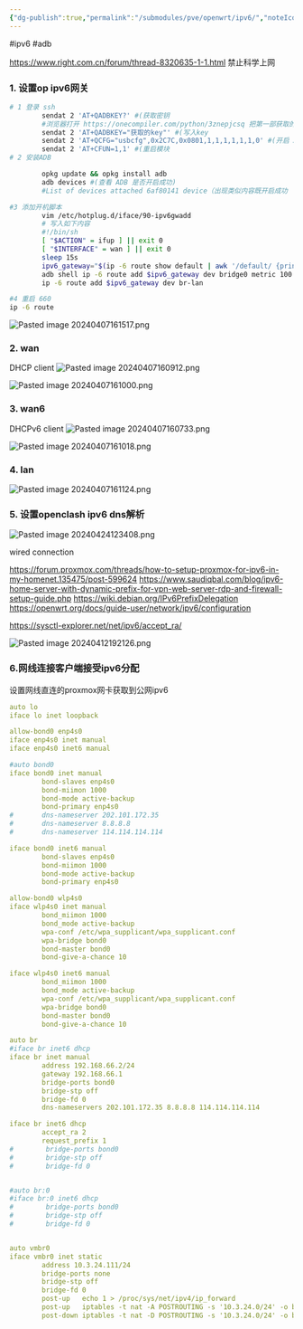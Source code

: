```yaml
---
{"dg-publish":true,"permalink":"/submodules/pve/openwrt/ipv6/","noteIcon":"3"}
---
```


#ipv6 #adb

https://www.right.com.cn/forum/thread-8320635-1-1.html
禁止科学上网

### 1. 设置op ipv6网关
```sh
# 1 登录 ssh
        sendat 2 'AT+QADBKEY?' #(获取密钥
        #浏览器打开 https://onecompiler.com/python/3znepjcsq 把第一部获取的密钥粘贴进去点击 RUN 将得到 key
        sendat 2 'AT+QADBKEY="获取的key"' #(写入key
        sendat 2 'AT+QCFG="usbcfg",0x2C7C,0x0801,1,1,1,1,1,1,0' #(开启 ADB
        sendat 2 'AT+CFUN=1,1' #(重启模块
# 2 安装ADB

        opkg update && opkg install adb
        adb devices #(查看 ADB 是否开启成功)
        #List of devices attached 6af80141 device（出现类似内容既开启成功

#3 添加开机脚本
        vim /etc/hotplug.d/iface/90-ipv6gwadd
        # 写入如下内容
        #!/bin/sh
        [ "$ACTION" = ifup ] || exit 0
        [ "$INTERFACE" = wan ] || exit 0
        sleep 15s
        ipv6_gateway="$(ip -6 route show default | awk '/default/ {print $3}')"
        adb shell ip -6 route add $ipv6_gateway dev bridge0 metric 100 pref medium
        ip -6 route add $ipv6_gateway dev br-lan

#4 重启 660
ip -6 route
```
![Pasted image 20240407161517.png](/img/user/submodules/pve/openwrt/attachments/Pasted%20image%2020240407161517.png)

### 2. wan
DHCP client
![Pasted image 20240407160912.png](/img/user/submodules/pve/openwrt/attachments/Pasted%20image%2020240407160912.png)

![Pasted image 20240407161000.png](/img/user/submodules/pve/openwrt/attachments/Pasted%20image%2020240407161000.png)
### 3. wan6
DHCPv6 client
![Pasted image 20240407160733.png](/img/user/submodules/pve/openwrt/attachments/Pasted%20image%2020240407160733.png)

![Pasted image 20240407161018.png](/img/user/submodules/pve/openwrt/attachments/Pasted%20image%2020240407161018.png)
### 4. lan

![Pasted image 20240407161124.png](/img/user/submodules/pve/openwrt/attachments/Pasted%20image%2020240407161124.png)


### 5. 设置openclash ipv6 dns解析


![Pasted image 20240424123408.png](/img/user/submodules/pve/openwrt/attachments/Pasted%20image%2020240424123408.png)




wired connection


https://forum.proxmox.com/threads/how-to-setup-proxmox-for-ipv6-in-my-homenet.135475/post-599624
https://www.saudiqbal.com/blog/ipv6-home-server-with-dynamic-prefix-for-vpn-web-server-rdp-and-firewall-setup-guide.php
https://wiki.debian.org/IPv6PrefixDelegation
https://openwrt.org/docs/guide-user/network/ipv6/configuration

https://sysctl-explorer.net/net/ipv6/accept_ra/

![Pasted image 20240412192126.png](/img/user/submodules/pve/openwrt/attachments/Pasted%20image%2020240412192126.png)

### 6.网线连接客户端接受ipv6分配
设置网线直连的proxmox网卡获取到公网ipv6
```yaml hl:52,53
auto lo
iface lo inet loopback

allow-bond0 enp4s0
iface enp4s0 inet manual
iface enp4s0 inet6 manual

#auto bond0
iface bond0 inet manual
        bond-slaves enp4s0
        bond-miimon 1000
        bond-mode active-backup
        bond-primary enp4s0
#       dns-nameserver 202.101.172.35
#       dns-nameserver 8.8.8.8
#       dns-nameserver 114.114.114.114

iface bond0 inet6 manual
        bond-slaves enp4s0
        bond-miimon 1000
        bond-mode active-backup
        bond-primary enp4s0

allow-bond0 wlp4s0
iface wlp4s0 inet manual
        bond_miimon 1000
        bond_mode active-backup
        wpa-conf /etc/wpa_supplicant/wpa_supplicant.conf
        wpa-bridge bond0
        bond-master bond0
        bond-give-a-chance 10

iface wlp4s0 inet6 manual
        bond_miimon 1000
        bond_mode active-backup
        wpa-conf /etc/wpa_supplicant/wpa_supplicant.conf
        wpa-bridge bond0
        bond-master bond0
        bond-give-a-chance 10

auto br
#iface br inet6 dhcp
iface br inet manual
        address 192.168.66.2/24
        gateway 192.168.66.1
        bridge-ports bond0
        bridge-stp off
        bridge-fd 0
        dns-nameservers 202.101.172.35 8.8.8.8 114.114.114.114

iface br inet6 dhcp
        accept_ra 2
        request_prefix 1
#        bridge-ports bond0
#        bridge-stp off
#        bridge-fd 0 


#auto br:0
#iface br:0 inet6 dhcp
#        bridge-ports bond0
#        bridge-stp off
#        bridge-fd 0


auto vmbr0
iface vmbr0 inet static
        address 10.3.24.111/24
        bridge-ports none
        bridge-stp off
        bridge-fd 0
        post-up   echo 1 > /proc/sys/net/ipv4/ip_forward
        post-up   iptables -t nat -A POSTROUTING -s '10.3.24.0/24' -o br -j MASQUERADE
        post-down iptables -t nat -D POSTROUTING -s '10.3.24.0/24' -o br -j MASQUERADE
```







